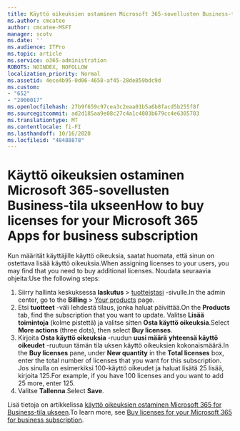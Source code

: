 ```yaml
---
title: Käyttö oikeuksien ostaminen Microsoft 365-sovellusten Business-tila ukseen
ms.author: cmcatee
author: cmcatee-MSFT
manager: scotv
ms.date: ''
ms.audience: ITPro
ms.topic: article
ms.service: o365-administration
ROBOTS: NOINDEX, NOFOLLOW
localization_priority: Normal
ms.assetid: 4ece4b95-0d06-4658-af45-28de859bdc9d
ms.custom:
- "652"
- "2000017"
ms.openlocfilehash: 27b9f659c97cea3c2eaa01b5a6b8facd5b255f8f
ms.sourcegitcommit: ad2d185aa9e08c27c4a1c4803b679cc4e6305703
ms.translationtype: MT
ms.contentlocale: fi-FI
ms.lasthandoff: 10/16/2020
ms.locfileid: "48488878"
---
```

# <a name="how-to-buy-licenses-for-your-microsoft-365-apps-for-business-subscription"></a><span data-ttu-id="d7179-102">Käyttö oikeuksien ostaminen Microsoft 365-sovellusten Business-tila ukseen</span><span class="sxs-lookup"><span data-stu-id="d7179-102">How to buy licenses for your Microsoft 365 Apps for business subscription</span></span>

<span data-ttu-id="d7179-103">Kun määrität käyttäjille käyttö oikeuksia, saatat huomata, että sinun on ostettava lisää käyttö oikeuksia.</span><span class="sxs-lookup"><span data-stu-id="d7179-103">When assigning licenses to your users, you may find that you need to buy additional licenses.</span></span> <span data-ttu-id="d7179-104">Noudata seuraavia ohjeita:</span><span class="sxs-lookup"><span data-stu-id="d7179-104">Use the following steps:</span></span>
  
1. <span data-ttu-id="d7179-105">Siirry hallinta keskuksessa **laskutus**  >  [tuotteistasi](https://go.microsoft.com/fwlink/p/?linkid=842054) -sivulle.</span><span class="sxs-lookup"><span data-stu-id="d7179-105">In the admin center, go to the **Billing** > [Your products](https://go.microsoft.com/fwlink/p/?linkid=842054) page.</span></span>
2. <span data-ttu-id="d7179-106">Etsi **tuotteet** -väli lehdestä tilaus, jonka haluat päivittää.</span><span class="sxs-lookup"><span data-stu-id="d7179-106">On the **Products** tab, find the subscription that you want to update.</span></span> <span data-ttu-id="d7179-107">Valitse **Lisää toimintoja** (kolme pistettä) ja valitse sitten **Osta käyttö oikeuksia**.</span><span class="sxs-lookup"><span data-stu-id="d7179-107">Select **More actions** (three dots), then select **Buy licenses**.</span></span>
3. <span data-ttu-id="d7179-108">Kirjoita **Osta käyttö oikeuksia** -ruudun **uusi määrä** **yhteensä käyttö oikeudet** -ruutuun tämän tila uksen käyttö oikeuksien kokonaismäärä.</span><span class="sxs-lookup"><span data-stu-id="d7179-108">In the **Buy licenses** pane, under **New quantity** in the **Total licenses** box, enter the total number of licenses that you want for this subscription.</span></span> <span data-ttu-id="d7179-109">Jos sinulla on esimerkiksi 100-käyttö oikeudet ja haluat lisätä 25 lisää, kirjoita 125.</span><span class="sxs-lookup"><span data-stu-id="d7179-109">For example, if you have 100 licenses and you want to add 25 more, enter 125.</span></span>
4. <span data-ttu-id="d7179-110">Valitse **Tallenna**.</span><span class="sxs-lookup"><span data-stu-id="d7179-110">Select **Save**.</span></span>

<span data-ttu-id="d7179-111">Lisä tietoja on artikkelissa [käyttö oikeuksien ostaminen Microsoft 365 for Business-tila ukseen](https://docs.microsoft.com/microsoft-365/commerce/licenses/buy-licenses).</span><span class="sxs-lookup"><span data-stu-id="d7179-111">To learn more, see [Buy licenses for your Microsoft 365 for business subscription](https://docs.microsoft.com/microsoft-365/commerce/licenses/buy-licenses).</span></span>